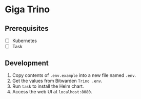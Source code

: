 # Giga Trino

## Prerequisites

- [ ] Kubernetes
- [ ] Task

## Development

1. Copy contents of `.env.example` into a new file named `.env`.
2. Get the values from Bitwarden `Trino .env`.
3. Run `task` to install the Helm chart.
4. Access the web UI at `localhost:8080`.
